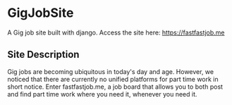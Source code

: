 # GigJobSite

A Gig job site built with django. Access the site here: https://fastfastjob.me

## Site Description

Gig jobs are becoming ubiquitous in today's day and age. However, we noticed that there are currently no unified platforms for part time work in short notice. Enter fastfastjob.me, a job board that allows you to both post and find part time work where you need it, whenever you need it. 

